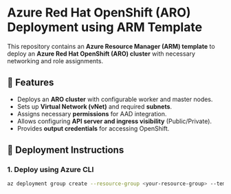 # Azure Red Hat OpenShift (ARO) Deployment using ARM Template

This repository contains an **Azure Resource Manager (ARM) template** to deploy an **Azure Red Hat OpenShift (ARO) cluster** with necessary networking and role assignments.

## 📌 Features
- Deploys an **ARO cluster** with configurable worker and master nodes.
- Sets up **Virtual Network (vNet)** and required **subnets**.
- Assigns necessary **permissions** for AAD integration.
- Allows configuring **API server and ingress visibility** (Public/Private).
- Provides **output credentials** for accessing OpenShift.

## 🚀 Deployment Instructions

### **1. Deploy using Azure CLI**
```sh
az deployment group create --resource-group <your-resource-group> --template-file azuredeploy.json
